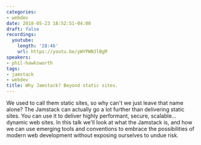 ```yaml
---
categories:
- webdev
date: 2018-05-23 18:52:51-04:00
draft: false
recordings:
  youtube:
    length: '28:46'
    url: https://youtu.be/yWYPWNJlBgM
speakers:
- phil-hawksworth
tags:
- jamstack
- webdev
title: Why Jamstack? Beyond static sites.
---
```



We used to call them static sites, so why can't we just leave that name alone? The Jamstack can actually go a lot further than delivering static sites. You can use it to deliver highly performant, secure, scalable... dynamic web sites. In this talk we'll look at what the Jamstack is, and how we can use emerging tools and conventions to embrace the possibilities of modern web development without exposing ourselves to undue risk.
